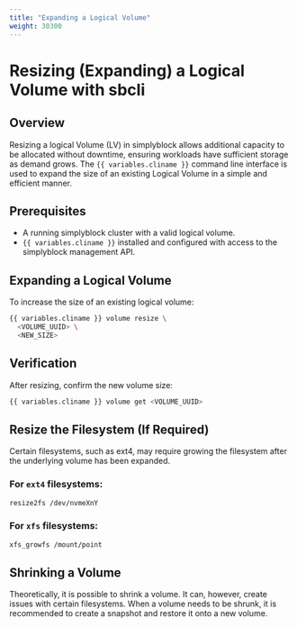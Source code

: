 ```yaml
---
title: "Expanding a Logical Volume"
weight: 30300
---
```


# Resizing (Expanding) a Logical Volume with sbcli

## Overview

Resizing a logical Volume (LV) in simplyblock allows additional capacity to be allocated without downtime, ensuring
workloads have sufficient storage as demand grows. The `{{ variables.cliname }}` command line interface is used to expand the size of an
existing Logical Volume in a simple and efficient manner.

## Prerequisites

- A running simplyblock cluster with a valid logical volume.
- `{{ variables.cliname }}` installed and configured with access to the simplyblock management API.

## Expanding a Logical Volume

To increase the size of an existing logical volume:

```bash
{{ variables.cliname }} volume resize \
  <VOLUME_UUID> \
  <NEW_SIZE>
```

## Verification

After resizing, confirm the new volume size:

```bash
{{ variables.cliname }} volume get <VOLUME_UUID>
```

## Resize the Filesystem (If Required)

Certain filesystems, such as ext4, may require growing the filesystem after the underlying volume has been expanded.

### For `ext4` filesystems:

```bash
resize2fs /dev/nvmeXnY
```

### For `xfs` filesystems:

```bash
xfs_growfs /mount/point
```

## Shrinking a Volume

Theoretically, it is possible to shrink a volume. It can, however, create issues with certain filesystems. When a volume
needs to be shrunk, it is recommended to create a snapshot and restore it onto a new volume.
